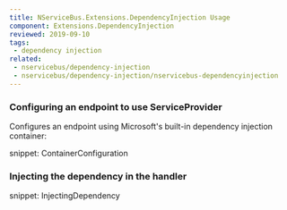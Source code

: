 ```yaml
---
title: NServiceBus.Extensions.DependencyInjection Usage
component: Extensions.DependencyInjection
reviewed: 2019-09-10
tags:
 - dependency injection
related:
 - nservicebus/dependency-injection
 - nservicebus/dependency-injection/nservicebus-dependencyinjection
---
```


### Configuring an endpoint to use ServiceProvider

Configures an endpoint using Microsoft's built-in dependency injection container:

snippet: ContainerConfiguration


### Injecting the dependency in the handler

snippet: InjectingDependency